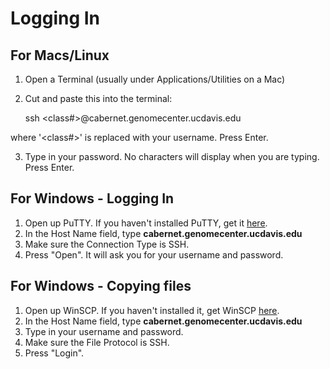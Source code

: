 Logging In
===========

For Macs/Linux
---------------

1. Open a Terminal (usually under Applications/Utilities on a Mac)
2. Cut and paste this into the terminal:

    ssh <class#>@cabernet.genomecenter.ucdavis.edu

where '<class#>' is replaced with your username. Press Enter.

3. Type in your password. No characters will display when you are typing. Press Enter.


For Windows - Logging In
-------------------------

1. Open up PuTTY. If you haven't installed PuTTY, get it [here](http://www.putty.org/).
2. In the Host Name field, type **cabernet.genomecenter.ucdavis.edu**
3. Make sure the Connection Type is SSH.
4. Press "Open". It will ask you for your username and password.


For Windows - Copying files
----------------------------

1. Open up WinSCP. If you haven't installed it, get WinSCP [here](https://winscp.net/eng/download.php).
2. In the Host Name field, type **cabernet.genomecenter.ucdavis.edu**
2. Type in your username and password.
3. Make sure the File Protocol is SSH.
4. Press "Login".

